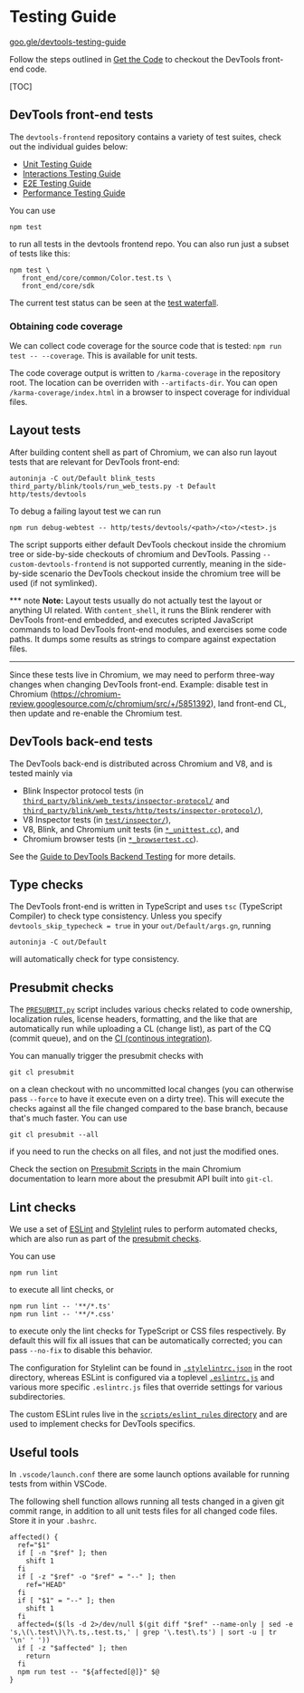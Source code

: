 # Testing Guide

[goo.gle/devtools-testing-guide](http://goo.gle/devtools-testing-guide)

Follow the steps outlined in [Get the Code](../docs/get_the_code.md) to checkout the DevTools front-end code.

[TOC]

## DevTools front-end tests

The `devtools-frontend` repository contains a variety of test suites, check
out the individual guides below:

* [Unit Testing Guide](./unit/README.md)
* [Interactions Testing Guide](./interactions/README.md)
* [E2E Testing Guide](./e2e/README.md)
* [Performance Testing Guide](./perf/README.md)

You can use

```
npm test
```

to run all tests in the devtools frontend repo. You can also run just a
subset of tests like this:

```
npm test \
   front_end/core/common/Color.test.ts \
   front_end/core/sdk
```

The current test status can be seen at the
[test waterfall](https://ci.chromium.org/p/devtools-frontend/g/main/console).

### Obtaining code coverage

We can collect code coverage for the source code that is tested: `npm run test -- --coverage`. This is available for
unit tests.

The code coverage output is written to `/karma-coverage` in the repository root. The
location can be overriden with `--artifacts-dir`.  You can open `/karma-coverage/index.html` in a browser to inspect
coverage for individual files.

## Layout tests

After building content shell as part of Chromium, we can also run layout tests that are relevant for DevTools front-end:

```
autoninja -C out/Default blink_tests
third_party/blink/tools/run_web_tests.py -t Default http/tests/devtools
```

To debug a failing layout test we can run
```
npm run debug-webtest -- http/tests/devtools/<path>/<to>/<test>.js
```

The script supports either default DevTools checkout inside the chromium tree or side-by-side checkouts of chromium and
DevTools. Passing `--custom-devtools-frontend` is not supported currently, meaning in the side-by-side scenario the
DevTools checkout inside the chromium tree will be used (if not symlinked).

*** note
**Note:** Layout tests usually do not actually test the layout or anything UI related. With `content_shell`,
it runs the Blink renderer with DevTools front-end embedded, and executes scripted JavaScript commands to
load DevTools front-end modules, and exercises some code paths. It dumps some results as strings to compare
against expectation files.
***

Since these tests live in Chromium, we may need to perform three-way changes when changing DevTools front-end. Example: disable test in Chromium (https://chromium-review.googlesource.com/c/chromium/src/+/5851392), land front-end CL, then update and re-enable the Chromium test.

## DevTools back-end tests

The DevTools back-end is distributed across Chromium and V8, and is tested mainly via

* Blink Inspector protocol tests (in [`third_party/blink/web_tests/inspector-protocol/`](https://source.chromium.org/chromium/chromium/src/+/main:third_party/blink/web_tests/inspector-protocol/) and [`third_party/blink/web_tests/http/tests/inspector-protocol/`](https://source.chromium.org/chromium/chromium/src/+/main:third_party/blink/web_tests/http/tests/inspector-protocol/)),
* V8 Inspector tests (in [`test/inspector/`](https://source.chromium.org/chromium/chromium/src/+/main:v8/test/inspector/)),
* V8, Blink, and Chromium unit tests (in [`*_unittest.cc`](https://source.chromium.org/search?q=f:.*_unittest.cc)), and
* Chromium browser tests (in [`*_browsertest.cc`](https://source.chromium.org/search?q=f:.*_browsertest.cc)).

See the [Guide to DevTools Backend Testing](https://docs.google.com/document/d/1m_RWQ4YrwKqd7wxNqadaLmia1VQIuNKSTzGC3Z9ExUo)
for more details.

## Type checks

The DevTools front-end is written in TypeScript and uses `tsc` (TypeScript Compiler) to check type consistency.
Unless you specify `devtools_skip_typecheck = true` in your `out/Default/args.gn`, running
```
autoninja -C out/Default
```
will automatically check for type consistency.

## Presubmit checks

The [`PRESUBMIT.py`](../PRESUBMIT.py) script includes various checks related to code ownership, localization rules,
license headers, formatting, and the like that are automatically run while uploading a CL (change list), as part of
the CQ (commit queue), and on the [CI (continous integration)](https://ci.chromium.org/p/devtools-frontend/g/main/console).

You can manually trigger the presubmit checks with
```
git cl presubmit
```
on a clean checkout with no uncommitted local changes (you can otherwise pass `--force` to have it execute even
on a dirty tree). This will execute the checks against all the file changed compared to the base branch, because
that's much faster. You can use
```
git cl presubmit --all
```
if you need to run the checks on all files, and not just the modified ones.

Check the section on [Presubmit Scripts](https://www.chromium.org/developers/how-tos/depottools/presubmit-scripts/)
in the main Chromium documentation to learn more about the presubmit API built into `git-cl`.

## Lint checks

We use a set of [ESLint](https://eslint.org) and [Stylelint](https://stylelint.io) rules to perform automated checks,
which are also run as part of the [presubmit checks](#Presubmit-checks).

You can use
```
npm run lint
```
to execute all lint checks, or
```
npm run lint -- '**/*.ts'
npm run lint -- '**/*.css'
```
to execute only the lint checks for TypeScript or CSS files respectively. By default this will fix all issues
that can be automatically corrected; you can pass `--no-fix` to disable this behavior.

The configuration for Stylelint can be found in [`.stylelintrc.json`](../.stylelintrc.json) in the root directory,
whereas ESLint is configured via a toplevel [`.eslintrc.js`](../.eslintrc.js) and various more specific `.eslintrc.js`
files that override settings for various subdirectories.

The custom ESLint rules live in the [`scripts/eslint_rules` directory](../scripts/eslint_rules/) and are used
to implement checks for DevTools specifics.

## Useful tools

In `.vscode/launch.conf` there are some launch options available for running tests from within VSCode.

The following shell function allows running all tests changed in a given git commit range, in addition to all unit tests
files for all changed code files. Store it in your `.bashrc`.

```
affected() {
  ref="$1"
  if [ -n "$ref" ]; then
    shift 1
  fi
  if [ -z "$ref" -o "$ref" = "--" ]; then
    ref="HEAD"
  fi
  if [ "$1" = "--" ]; then
    shift 1
  fi
  affected=($(ls -d 2>/dev/null $(git diff "$ref" --name-only | sed -e 's,\(\.test\)\?\.ts,.test.ts,' | grep '\.test\.ts') | sort -u | tr '\n' ' '))
  if [ -z "$affected" ]; then
    return
  fi
  npm run test -- "${affected[@]}" $@
}

```

